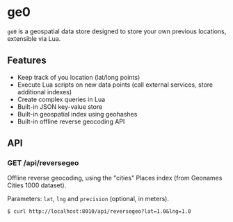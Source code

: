 # ge0

`ge0` is a geospatial data store designed to store your own previous locations, extensible via Lua.

## Features

 - Keep track of you location (lat/long points)
 - Execute Lua scripts on new data points (call external services, store additional indexes)
 - Create complex queries in Lua
 - Built-in JSON key-value store
 - Built-in geospatial index using geohashes
 - Built-in offline reverse geocoding API

## API

### GET /api/reversegeo

Offline reverse geocoding, using the "cities" Places index (from Geonames Cities 1000 dataset).

Parameters: `lat`, `lng` and `precision` (optional, in meters).

```
$ curl http://localhost:8010/api/reversegeo?lat=1.0&lng=1.0
```
